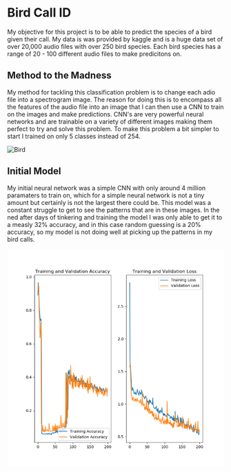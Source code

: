 # Bird Call ID

My objective for this project is to be able to predict the species of a bird given their call.  My data is was provided by kaggle and is a huge data set of over 20,000 audio files with over 250 bird species.  Each bird species has a range of 20 - 100 different audio files to make predicitons on.  

## Method to the Madness
My method for tackling this classification problem is to change each adio file into a spectrogram image.  The reason for doing this is to encompass all the features of the audio file into an image that I can then use a CNN to train on the images and make predictions.  CNN's are very powerful neural networks and are trainable on a variety of different images making them perfect to try and solve this problem.  To make this problem a bit simpler to start I trained on only 5 classes instead of 254.  

![Bird](.jpg)

## Initial Model
My initial neural network was a simple CNN with only around 4 million paramaters to train on, which for a simple neural network is not a tiny amount but certainly is not the largest there could be.  This model was a constant struggle to get to see the patterns that are in these images.  In the ned after days of tinkering and training the model I was only able to get it to a measly 32% accuracy, and in this case random guessing is a 20% accuracy, so my model is not doing well at picking up the patterns in my bird calls.

<p align="center">
    <img src="twentythree_cont.png" size = '800x800'/>
</p>
